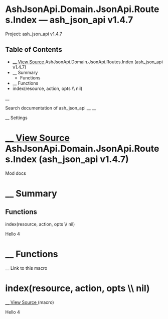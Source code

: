 # AshJsonApi.Domain.JsonApi.Routes.Index — ash_json_api v1.4.7

Project: ash_json_api v1.4.7

## Table of Contents

- [ __ View Source ](external_link) AshJsonApi.Domain.JsonApi.Routes.Index (ash_json_api v1.4.7)
- __ Summary
  - Functions
- __ Functions
- index(resource, action, opts \\\ nil)

__

Search documentation of ash_json_api __ __

__ Settings

#  [ __ View Source ](external_link) AshJsonApi.Domain.JsonApi.Routes.Index (ash_json_api v1.4.7)

Mod docs

#  __ Summary

##  Functions

index(resource, action, opts \\\ nil)

Hello 4

#  __ Functions

__ Link to this macro

# index(resource, action, opts \\\ nil)

[ __ View Source ](external_link) (macro)

Hello 4
